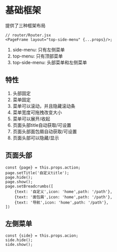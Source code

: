 # 基础框架

提供了三种框架布局

```
// router/Router.jsx
<PageFrame layout="top-side-menu" {...props}/>;
```

1. side-menu: 只有左侧菜单
1. top-menu: 只有顶部菜单
1. top-side-menu: 头部菜单和左侧菜单

## 特性

1. 头部固定
1. 菜单固定
1. 菜单可以滚动，并且隐藏滚动条
1. 菜单宽度可拖拽改变大小
1. 菜单可以展开/收起
1. 页面头部title自动获取/可设置
1. 页面头部面包屑自动获取/可设置
1. 页面头部可以隐藏/显示

## 页面头部
```
const {page} = this.props.action;
page.setTitle('自定义title');
page.hide();
page.show();
page.setBreadcrumbs([
    {text: '自定义',icon: 'home',path: '/path'},
    {text: '面包屑',icon: 'home',path: '/path'},
    {text: '导航',icon: 'home',path: '/path'},
])
```

## 左侧菜单

```
const {side} = this.props.acion;
side.hide();
side.show();
```

